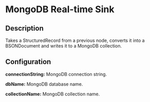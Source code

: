 # MongoDB Real-time Sink

Description
-----------
Takes a StructuredRecord from a previous node, converts it into a BSONDocument and writes it to a MongoDB collection.

Configuration
-------------
**connectionString:** MongoDB connection string.

**dbName:** MongoDB database name.

**collectionName:** MongoDB collection name.
